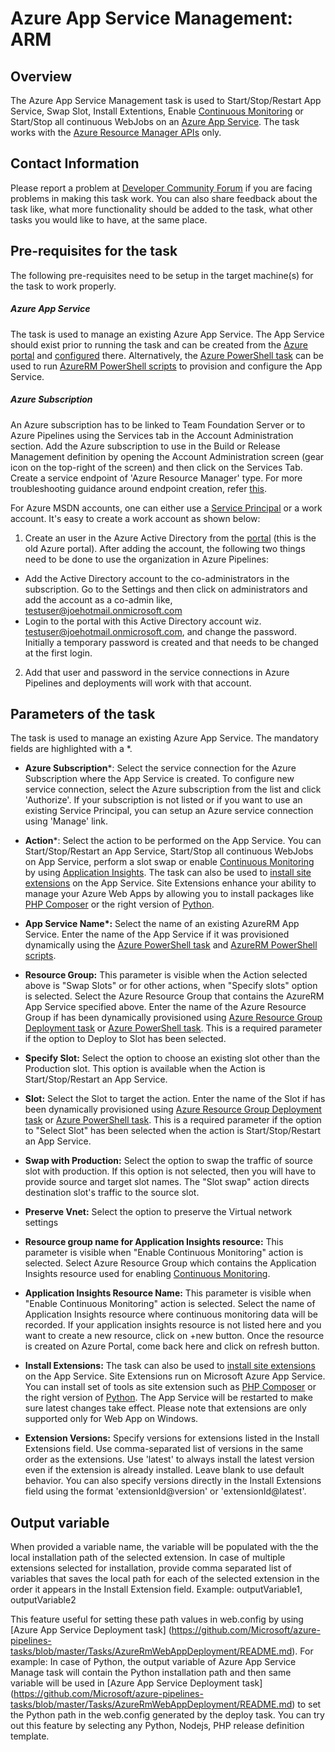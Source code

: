 #  Azure App Service Management: ARM

## Overview

The Azure App Service Management task is used to Start/Stop/Restart App Service, Swap Slot, Install Extentions, Enable [Continuous Monitoring](https://go.microsoft.com/fwlink/?linkid=859946) or Start/Stop all continuous WebJobs on an [Azure App Service](https://azure.microsoft.com/en-in/documentation/articles/app-service-web-overview/). The task works with the [Azure Resource Manager APIs](https://msdn.microsoft.com/en-us/library/azure/dn790568.aspx) only.

## Contact Information

Please report a problem at [Developer Community Forum](https://developercommunity.visualstudio.com/spaces/21/index.html) if you are facing problems in making this task work.  You can also share feedback about the task like, what more functionality should be added to the task, what other tasks you would like to have, at the same place.

## Pre-requisites for the task

The following pre-requisites need to be setup in the target machine(s) for the task to work properly.

##### Azure App Service

The task is used to manage an existing Azure App Service. The App Service should exist prior to running the task and can be created from the [Azure portal](https://azure.microsoft.com/en-in/documentation/videos/azure-app-service-web-apps-with-yochay-kiriaty/) and [configured](https://azure.microsoft.com/en-us/documentation/articles/web-sites-configure/) there. Alternatively, the [Azure PowerShell task](https://github.com/Microsoft/azure-pipelines-tasks/tree/master/Tasks/AzurePowerShellV3) can be used to run [AzureRM PowerShell scripts](https://msdn.microsoft.com/en-us/library/mt619237.aspx) to provision and configure the App Service.

##### Azure Subscription

An Azure subscription has to be linked to Team Foundation Server or to Azure Pipelines using the Services tab in the Account Administration section. Add the Azure subscription to use in the Build or Release Management definition by opening the Account Administration screen (gear icon on the top-right of the screen) and then click on the Services Tab. Create a service endpoint of 'Azure Resource Manager' type. For more troubleshooting guidance around endpoint creation, refer [this](https://www.visualstudio.com/en-us/docs/build/actions/azure-rm-endpoint).

For Azure MSDN accounts, one can either use a [Service Principal](https://go.microsoft.com/fwlink/?LinkID=623000&clcid=0x409) or a work account. It's easy to create a work account as shown below:

1. Create an user in the Azure Active Directory from the [portal](https://msdn.microsoft.com/en-us/library/azure/hh967632.aspx) (this is the old Azure portal). After adding the account, the following two things need to be done to use the organization in Azure Pipelines:
  - Add the Active Directory account to the co-administrators in the subscription. Go to the Settings and then click on administrators and add the account as a co-admin like, [testuser@joehotmail.onmicrosoft.com](mailto:testuser@joehotmail.onmicrosoft.com)
  - Login to the portal with this Active Directory account wiz. [testuser@joehotmail.onmicrosoft.com](mailto:testuser@joehotmail.onmicrosoft.com), and change the password. Initially a temporary password is created and that needs to be changed at the first login.
2. Add that user and password in the service connections in Azure Pipelines and deployments will work with that account.

## Parameters of the task

The task is used to manage an existing Azure App Service. The mandatory fields are highlighted with a *.

* **Azure Subscription**\*: Select the service connection for the Azure Subscription where the App Service is created. To configure new service connection, select the Azure subscription from the list and click 'Authorize'. If your subscription is not listed or if you want to use an existing Service Principal, you can setup an Azure service connection using 'Manage' link.

* **Action**\*: Select the action to be performed on the App Service. You can Start/Stop/Restart an App Service, Start/Stop all continuous WebJobs on App Service, perform a slot swap or enable [Continuous Monitoring](https://go.microsoft.com/fwlink/?linkid=859946) by using [Application Insights](https://azure.microsoft.com/en-in/services/application-insights/). The task can also be used to [install site extensions](https://www.siteextensions.net/packages) on the App Service. Site Extensions enhance your ability to manage your Azure Web Apps by allowing you to install packages like [PHP Composer](https://www.siteextensions.net/packages/ComposerExtension/) or the right version of [Python](https://www.siteextensions.net/packages?q=Python).

* **App Service Name\*:** Select the name of an existing AzureRM App Service. Enter the name of the App Service if it was provisioned dynamically using the [Azure PowerShell task](https://github.com/Microsoft/azure-pipelines-tasks/tree/master/Tasks/AzurePowerShellV3) and [AzureRM PowerShell scripts](https://msdn.microsoft.com/en-us/library/mt619237.aspx).

* **Resource Group:** This parameter is visible when the Action selected above is "Swap Slots" or for other actions, when "Specify slots" option is selected. Select the Azure Resource Group that contains the AzureRM App Service specified above. Enter the name of the Azure Resource Group if has been dynamically provisioned using [Azure Resource Group Deployment task](https://github.com/Microsoft/azure-pipelines-tasks/tree/master/Tasks/AzureResourceGroupDeploymentV2) or [Azure PowerShell task](https://github.com/Microsoft/azure-pipelines-tasks/tree/master/Tasks/AzurePowerShellV3). This is a required parameter if the option to Deploy to Slot has been selected.

* **Specify Slot:** Select the option to choose an existing slot other than the Production slot. This option is available when the Action is Start/Stop/Restart an App Service.

* **Slot:** Select the Slot to target the action. Enter the name of the Slot if has been dynamically provisioned using [Azure Resource Group Deployment task](https://github.com/Microsoft/azure-pipelines-tasks/tree/master/Tasks/AzureResourceGroupDeploymentV2) or [Azure PowerShell task](https://github.com/Microsoft/azure-pipelines-tasks/tree/master/Tasks/AzurePowerShellV3). This is a required parameter if the option to "Select Slot" has been selected when the action is Start/Stop/Restart an App Service.

* **Swap with Production:** Select the option to swap the traffic of source slot with production. If this option is not selected, then you will have to provide source and target slot names. The "Slot swap" action directs destination slot's traffic to the source slot.

* **Preserve Vnet:** Select the option to preserve the Virtual network settings

* **Resource group name for Application Insights resource:** This parameter is visible when "Enable Continuous Monitoring" action is selected. Select Azure Resource Group which contains the Application Insights resource used for enabling [Continuous Monitoring](https://go.microsoft.com/fwlink/?linkid=859946).

* **Application Insights Resource Name:** This parameter is visible when "Enable Continuous Monitoring" action is selected. Select the name of Application Insights resource where continuous monitoring data will be recorded. If your application insights resource is not listed here and you want to create a new resource, click on +new button. Once the resource is created on Azure Portal, come back here and click on refresh button.

* **Install Extensions:** The task can also be used to [install site extensions](https://www.siteextensions.net/packages) on the App Service. Site Extensions run on Microsoft Azure App Service. You can install set of tools as site extension such as [PHP Composer](https://www.siteextensions.net/packages/ComposerExtension/) or the right version of [Python](https://www.siteextensions.net/packages?q=Python). The App Service will be restarted to make sure latest changes take effect. Please note that extensions are only supported only for Web App on Windows.

* **Extension Versions:** Specify versions for extensions listed in the Install Extensions field. Use comma-separated list of versions in the same order as the extensions. Use 'latest' to always install the latest version even if the extension is already installed. Leave blank to use default behavior. You can also specify versions directly in the Install Extensions field using the format 'extensionId@version' or 'extensionId@latest'.

## Output variable
When provided a variable name, the variable will be populated with the the local installation path of the selected extension. In case of multiple extensions selected for installation, provide comma separated list of variables that saves the local path for each of the selected extension in the order it appears in the Install Extension field. Example: outputVariable1, outputVariable2

This feature useful for setting these path values in web.config by using [Azure App Service Deployment task] (https://github.com/Microsoft/azure-pipelines-tasks/blob/master/Tasks/AzureRmWebAppDeployment/README.md). For example: In case of Python, the output variable of Azure App Service Manage task will contain the Python installation path and then same variable will be used in  [Azure App Service Deployment task] (https://github.com/Microsoft/azure-pipelines-tasks/blob/master/Tasks/AzureRmWebAppDeployment/README.md) to set the Python path in the web.config generated by the deploy task. You can try out this feature by selecting any Python, Nodejs, PHP release definition template.
